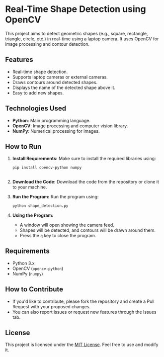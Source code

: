 # Real-Time Shape Detection using OpenCV

This project aims to detect geometric shapes (e.g., square, rectangle, triangle, circle, etc.) in real-time using a laptop camera. It uses OpenCV for image processing and contour detection.

## Features
- Real-time shape detection.
- Supports laptop cameras or external cameras.
- Draws contours around detected shapes.
- Displays the name of the detected shape above it.
- Easy to add new shapes.

## Technologies Used
- **Python**: Main programming language.
- **OpenCV**: Image processing and computer vision library.
- **NumPy**: Numerical processing for images.

## How to Run
1. **Install Requirements:**
   Make sure to install the required libraries using:
   ```bash
   pip install opencv-python numpy
 
2. **Download the Code:**
   Download the code from the repository or clone it to your machine.

3. **Run the Program:**
   Run the program using:
   ```bash
   python shape_detection.py
   ```

4. **Using the Program:**
   - A window will open showing the camera feed.
   - Shapes will be detected, and contours will be drawn around them.
   - Press the `q` key to close the program.

## Requirements
- Python 3.x
- OpenCV (`opencv-python`)
- NumPy (`numpy`)

## How to Contribute
- If you'd like to contribute, please fork the repository and create a Pull Request with your proposed changes.
- You can also report issues or request new features through the Issues tab.

## License
This project is licensed under the [MIT License](LICENSE). Feel free to use and modify it.
